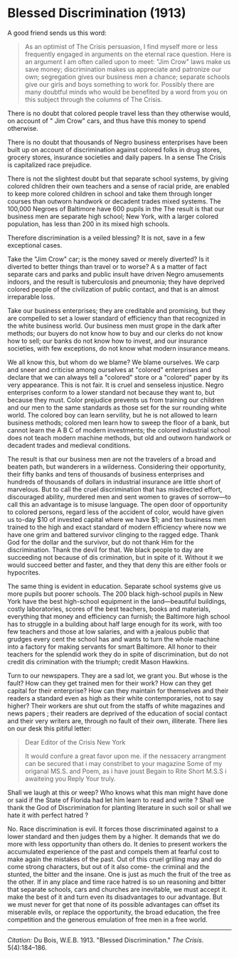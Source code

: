 <!--
title:   Blessed Discrimination
author:  Du Bois, W.E.B.
journal: The Crisis
year:    1913
volume:  5
issue:   4
pages:   184-186
-->
# Blessed Discrimination (1913)

A good friend sends us this word:
> As an optimist of The Crisis persuasion, I find myself more or less frequently engaged in arguments on the eternal race question. Here is an argument I am often called upon to meet: "Jim Crow" laws make us save money; discrimination makes us appreciate and patronize our own; segregation gives our business men a chance; separate schools give our girls and boys something to work for. Possibly there are many doubtful minds who would be benefited by a word from you on this subject through the columns of The Crisis.

There is no doubt that colored people travel less than they otherwise would, on account of " Jim Crow" cars, and thus have this money to spend otherwise.

There is no doubt that thousands of Negro business enterprises have been built up on account of discrimination against colored folks in drug stores, grocery stores, insurance societies and daily papers. In a sense The Crisis is capitalized race prejudice.

There is not the slightest doubt but that separate school systems, by giving colored children their own teachers and a sense of racial pride, are enabled to keep more colored children in school and take them through longer courses than outworn handwork or decadent trades mixed systems. The 100,000 Negroes of Baltimore have 600 pupils in the The result is that our business men are separate high school; New York, with a larger colored population, has less than 200 in its mixed high schools.

Therefore discrimination is a veiled blessing? It is not, save in a few exceptional cases.

Take the "Jim Crow" car; is the money saved or merely diverted? Is it diverted to better things than travel or to worse? A s a matter of fact separate cars and parks and public insult have driven Negro amusements indoors, and the result is tuberculosis and pneumonia; they have deprived colored people of the civilization of public contact, and that is an almost irreparable loss.

Take our business enterprises; they are creditable and promising, but they are compelled to set a lower standard of efficiency than that recognized in the white business world. Our business men must grope in the dark after methods; our buyers do not know how to buy and our clerks do not know how to sell; our banks do not know how to invest, and our insurance societies, with few exceptions, do not know what modern insurance means.

We all know this, but whom do we blame? We blame ourselves. We carp and sneer and criticise among ourselves at "colored" enterprises and declare that we can always tell a "colored" store or a "colored" paper by its very appearance. This is not fair. It is cruel and senseless injustice. Negro enterprises conform to a lower standard not because they want to, but because they must. Color prejudice prevents us from training our children and our men to the same standards as those set for the sur­ rounding white world. The colored boy can learn servility, but he is not allowed to learn business methods; colored men learn how to sweep the floor of a bank, but cannot learn the A B C of modern investments; the colored industrial school does not teach modern machine methods, but old and outworn handwork or decadent trades and medieval conditions.

The result is that our business men are not the travelers of a broad and beaten path, but wanderers in a wilderness. Considering their opportunity, their fifty banks and tens of thousands of business enterprises and hundreds of thousands of dollars in industrial insurance are little short of marvelous. But to call the cruel discrimination that has misdirected effort, discouraged ability, murdered men and sent women to graves of sorrow—to call this an advantage is to misuse language. The open door of opportunity to colored persons, regard­ less of the accident of color, would have given us to-day \$10 of invested capital where we have \$1; and ten business men trained to the high and exact standard of modern efficiency where now we have one grim and battered survivor clinging to the ragged edge. Thank God for the dollar and the survivor, but do not thank Him for the discrimination. Thank the devil for that. We black people to­ day are succeeding not because of dis­ crimination, but in spite of it. Without it we would succeed better and faster, and they that deny this are either fools or hypocrites.

The same thing is evident in education. Separate school systems give us more pupils but poorer schools. The 200 black high-school pupils in New York have the best high-school equipment in the land—beautiful buildings, costly laboratories, scores of the best teachers, books and materials, everything that money and efficiency can furnish; the Baltimore high school has to struggle in a building about half large enough for its work, with too few teachers and those at low salaries, and with a jealous public that grudges every cent the school has and wants to turn the whole machine into a factory for making servants for smart Baltimore. All honor to their teachers for the splendid work they do in spite of discrimination, but do not credit dis­ crimination with the triumph; credit Mason Hawkins.

Turn to our newspapers. They are a sad lot, we grant you. But whose is the fault? How can they get trained men for their work? How can they get capital for their enterprise? How can
they maintain for themselves and their readers a standard even as high as their white contemporaries, not to say higher? Their workers are shut out from the staffs of white magazines and news­ papers ; their readers are deprived of the education of social contact and their very writers are, through no fault of their own, illiterate. There lies on our desk this pitiful letter:

> Dear Editor of the Crisis
> New York
>
> It would confure a great favor upon me. if the nessacery arrangment can be secured that i may constribet to your magazine Some of my origanal MS.S. and Poem, as i have joust Begain to Rite Short M.S.S i awaiteing you Reply
> Your truly.

Shall we laugh at this or weep? Who knows what this man might have done or said if the State of Florida had let him learn to read and write ? Shall we thank the God of Discrimination for planting literature in such soil or shall we hate it with perfect hatred ?

No. Race discrimination is evil. It forces those discriminated against to a lower standard and then judges them by a higher. It demands that we do more with less opportunity than others do. It denies to present workers the accumu­lated experience of the past and compels them at fearful cost to make again the mistakes of the past. Out of this cruel grilling may and do come strong char­acters, but out of it also come- the criminal and the stunted, the bitter and the insane. One is just as much the fruit of the tree as the other. If in any place and time race hatred is so un­ reasoning and bitter that separate
schools, cars and churches are inevita­ble, we must accept it. make the best of it and turn even its disadvantages to our advantage. But we must never for­ get that none of its possible advantages can offset its miserable evils, or replace the opportunity, the broad education, the free competition and the generous emul­ation of free men in a free world.
______________
*Citation:* Du Bois, W.E.B. 1913. "Blessed Discrimination." *The Crisis*. 5(4):184&ndash;186.